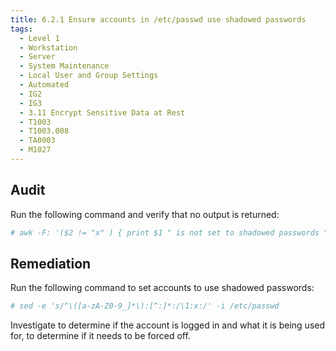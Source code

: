 ```yaml
---
title: 6.2.1 Ensure accounts in /etc/passwd use shadowed passwords
tags:
  - Level 1
  - Workstation
  - Server
  - System Maintenance
  - Local User and Group Settings
  - Automated
  - IG2
  - IG3
  - 3.11 Encrypt Sensitive Data at Rest
  - T1003
  - T1003.008
  - TA0003
  - M1027
---
```


## Audit
Run the following command and verify that no output is returned:
```bash
# awk -F: '($2 != "x" ) { print $1 " is not set to shadowed passwords "}' /etc/passwd
```

## Remediation
Run the following command to set accounts to use shadowed passwords:
```bash
# sed -e 's/^\([a-zA-Z0-9_]*\):[^:]*:/\1:x:/' -i /etc/passwd
```

Investigate to determine if the account is logged in and what it is being used for, to determine if it needs to be forced off.
